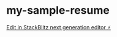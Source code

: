 # my-sample-resume

[Edit in StackBlitz next generation editor ⚡️](https://stackblitz.com/~/github.com/shaikdariyabi/my-sample-resume)